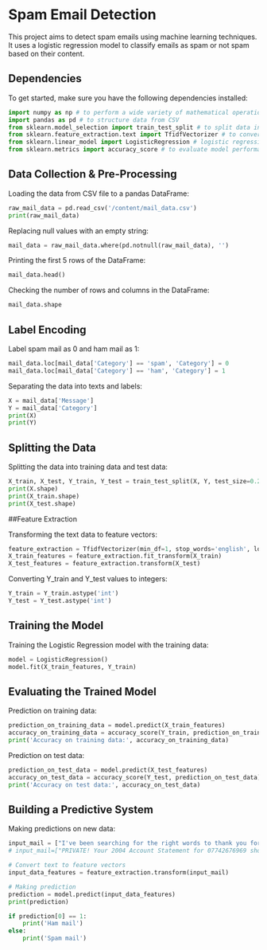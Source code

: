# Spam Email Detection

This project aims to detect spam emails using machine learning techniques. It uses a logistic regression model to classify emails as spam or not spam based on their content.

## Dependencies

To get started, make sure you have the following dependencies installed:

```python
import numpy as np # to perform a wide variety of mathematical operations on arrays
import pandas as pd # to structure data from CSV
from sklearn.model_selection import train_test_split # to split data into training and testing sets
from sklearn.feature_extraction.text import TfidfVectorizer # to convert text data to numeric data for ML
from sklearn.linear_model import LogisticRegression # logistic regression model
from sklearn.metrics import accuracy_score # to evaluate model performance
```

## Data Collection & Pre-Processing
Loading the data from CSV file to a pandas DataFrame:
```python
raw_mail_data = pd.read_csv('/content/mail_data.csv')
print(raw_mail_data)
```
Replacing null values with an empty string:
```python
mail_data = raw_mail_data.where(pd.notnull(raw_mail_data), '')
```
Printing the first 5 rows of the DataFrame:
```python
mail_data.head()
```

Checking the number of rows and columns in the DataFrame:
```python
mail_data.shape
```

## Label Encoding

Label spam mail as 0 and ham mail as 1:

```python
mail_data.loc[mail_data['Category'] == 'spam', 'Category'] = 0
mail_data.loc[mail_data['Category'] == 'ham', 'Category'] = 1
```
Separating the data into texts and labels:

```python
X = mail_data['Message']
Y = mail_data['Category']
print(X)
print(Y)
```
## Splitting the Data

Splitting the data into training data and test data:
```python
X_train, X_test, Y_train, Y_test = train_test_split(X, Y, test_size=0.2, random_state=3)
print(X.shape)
print(X_train.shape)
print(X_test.shape)
```
##Feature Extraction

Transforming the text data to feature vectors:
```python
feature_extraction = TfidfVectorizer(min_df=1, stop_words='english', lowercase=True)
X_train_features = feature_extraction.fit_transform(X_train)
X_test_features = feature_extraction.transform(X_test)
```
Converting Y_train and Y_test values to integers:
```python
Y_train = Y_train.astype('int')
Y_test = Y_test.astype('int')
```
## Training the Model
Training the Logistic Regression model with the training data:
```python
model = LogisticRegression()
model.fit(X_train_features, Y_train)
```
## Evaluating the Trained Model
Prediction on training data:
```python
prediction_on_training_data = model.predict(X_train_features)
accuracy_on_training_data = accuracy_score(Y_train, prediction_on_training_data)
print('Accuracy on training data:', accuracy_on_training_data)
```
Prediction on test data:
```python
prediction_on_test_data = model.predict(X_test_features)
accuracy_on_test_data = accuracy_score(Y_test, prediction_on_test_data)
print('Accuracy on test data:', accuracy_on_test_data)
```
## Building a Predictive System
Making predictions on new data:
```python
input_mail = ["I've been searching for the right words to thank you for this breather. I promise I won't take your help for granted and will fulfil my promise. You have been wonderful and a blessing at all times"]
# input_mail=["PRIVATE! Your 2004 Account Statement for 07742676969 shows 786 unredeemed Bonus Points. To claim call 08719180248 Identifier Code: 45239 Expires"]

# Convert text to feature vectors
input_data_features = feature_extraction.transform(input_mail)

# Making prediction
prediction = model.predict(input_data_features)
print(prediction)

if prediction[0] == 1:
    print('Ham mail')
else:
    print('Spam mail')
```



